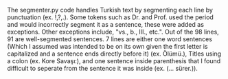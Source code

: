 The segmenter.py code handles Turkish text by segmenting each line by punctuation (ex. !,?,.).
Some tokens such as Dr. and Prof. used the period and would incorrectly segment it as a sentence, these were added as exceptions.
Other exceptions include, "vs., b., III., etc.".
Out of the 98 lines, 91 are well-segmented sentences. 7 lines are either one word sentences (Which I assumed was intended to be on its own given the first letter is capitalized and a sentence ends directly before it) (ex. Ölümü.), Titles using a colon (ex. Kore Savaşı:),
and one sentence inside parenthesis that I found difficult to seperate from the sentence it was inside (ex. (... sürer.)).
